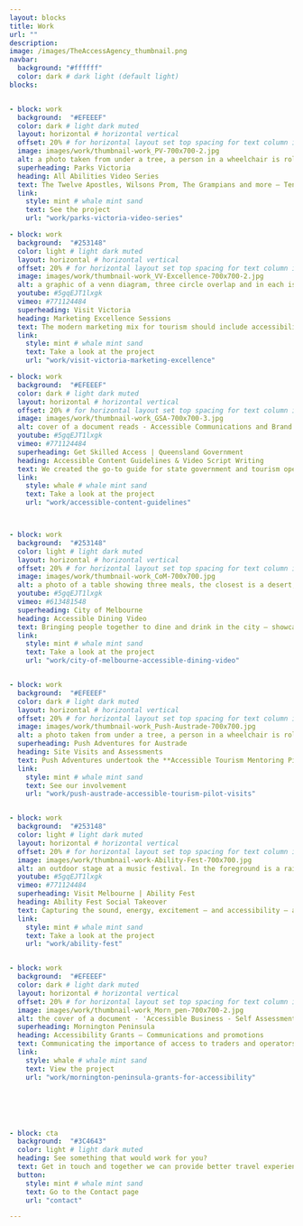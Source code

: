 ```yaml
---
layout: blocks
title: Work
url: ""
description:
image: /images/TheAccessAgency_thumbnail.png
navbar:
  background: "#ffffff"
  color: dark # dark light (default light)
blocks:


- block: work
  background:  "#EFEEEF"
  color: dark # light dark muted
  layout: horizontal # horizontal vertical
  offset: 20% # for horizontal layout set top spacing for text column in percentages eg 25%
  image: images/work/thumbnail-work_PV-700x700-2.jpg
  alt: a photo taken from under a tree, a person in a wheelchair is rolling with a friend. The sun is shining.
  superheading: Parks Victoria
  heading: All Abilities Video Series
  text: The Twelve Apostles, Wilsons Prom, The Grampians and more – Ten iconic Victorian Parks visited and showcased through the eyes of someone with reduced mobility.
  link:
    style: mint # whale mint sand
    text: See the project
    url: "work/parks-victoria-video-series"

- block: work
  background:  "#253148"
  color: light # light dark muted
  layout: horizontal # horizontal vertical
  offset: 20% # for horizontal layout set top spacing for text column in percentages eg 25%
  image: images/work/thumbnail-work_VV-Excellence-700x700-2.jpg
  alt: a graphic of a venn diagram, three circle overlap and in each is a word; Tourism, Access and Comms.
  youtube: #5gqEJT1lxgk
  vimeo: #771124484
  superheading: Visit Victoria
  heading: Marketing Excellence Sessions
  text: The modern marketing mix for tourism should include accessibility. We provided sessions to Victorian tourism operators.
  link:
    style: mint # whale mint sand
    text: Take a look at the project
    url: "work/visit-victoria-marketing-excellence"

- block: work
  background:  "#EFEEEF"
  color: dark # light dark muted
  layout: horizontal # horizontal vertical
  offset: 20% # for horizontal layout set top spacing for text column in percentages eg 25%
  image: images/work/thumbnail-work_GSA-700x700-3.jpg
  alt: cover of a document reads - Accessible Communications and Brand Guidelines. Background shows a woman in a wheelchair at an office meeting.
  youtube: #5gqEJT1lxgk
  vimeo: #771124484
  superheading: Get Skilled Access | Queensland Government
  heading: Accessible Content Guidelines & Video Script Writing
  text: We created the go-to guide for state government and tourism operators in Queensland. Working with Get Skilled Access on the Accessibe Tourism Project.
  link:
    style: whale # whale mint sand
    text: Take a look at the project
    url: "work/accessible-content-guidelines"



- block: work
  background:  "#253148"
  color: light # light dark muted
  layout: horizontal # horizontal vertical
  offset: 20% # for horizontal layout set top spacing for text column in percentages eg 25%
  image: images/work/thumbnail-work_CoM-700x700.jpg
  alt: a photo of a table showing three meals, the closest is a desert, it has an ice scream upside-down with the cone sticking up, its surrounded by a pancake, pink macarons and strawberries.
  youtube: #5gqEJT1lxgk
  vimeo: #613481548
  superheading: City of Melbourne
  heading: Accessible Dining Video
  text: Bringing people together to dine and drink in the city – showcasing options for all budgets, all tastes, and all abilities.
  link:
    style: mint # whale mint sand
    text: Take a look at the project
    url: "work/city-of-melbourne-accessible-dining-video"


- block: work
  background:  "#EFEEEF"
  color: dark # light dark muted
  layout: horizontal # horizontal vertical
  offset: 20% # for horizontal layout set top spacing for text column in percentages eg 25%
  image: images/work/thumbnail-work_Push-Austrade-700x700.jpg
  alt: a photo taken from under a tree, a person in a wheelchair is rolling with a friend. The sun is shining.
  superheading: Push Adventures for Austrade
  heading: Site Visits and Assessments
  text: Push Adventures undertook the **Accessible Tourism Mentoring Pilot Program** for the Department of Trade and Investment Commission (Austrade). It was a nationwide program to mentor and guide operators in Accessible Tourism. We delivered in Victoria.
  link:
    style: mint # whale mint sand
    text: See our involvement
    url: "work/push-austrade-accessible-tourism-pilot-visits"


- block: work
  background:  "#253148"
  color: light # light dark muted
  layout: horizontal # horizontal vertical
  offset: 20% # for horizontal layout set top spacing for text column in percentages eg 25%
  image: images/work/thumbnail-work-Ability-Fest-700x700.jpg
  alt: an outdoor stage at a music festival. In the foreground is a raised platform with wheelchair users watching the gig under blue sky  
  youtube: #5gqEJT1lxgk
  vimeo: #771124484
  superheading: Visit Melbourne | Ability Fest
  heading: Ability Fest Social Takeover
  text: Capturing the sound, energy, excitement – and accessibility – at Australia’s premier accessible music festival.
  link:
    style: mint # whale mint sand
    text: Take a look at the project
    url: "work/ability-fest"


- block: work
  background:  "#EFEEEF"
  color: dark # light dark muted
  layout: horizontal # horizontal vertical
  offset: 20% # for horizontal layout set top spacing for text column in percentages eg 25%
  image: images/work/thumbnail-work_Morn_pen-700x700-2.jpg
  alt: the cover of a document - 'Accessible Business - Self Assessment Guide'. The cover is green on a green background.
  superheading: Mornington Peninsula
  heading: Accessibility Grants – Communications and promotions
  text: Communicating the importance of access to traders and operators to drive grant applications and ultimately, better visitor experiences.
  link:
    style: whale # whale mint sand
    text: View the project
    url: "work/mornington-peninsula-grants-for-accessibility"






- block: cta
  background:  "#3C4643"
  color: light # light dark muted
  heading: See something that would work for you?
  text: Get in touch and together we can provide better travel experiences for everyone.
  button:
    style: mint # whale mint sand
    text: Go to the Contact page
    url: "contact"

---
```

